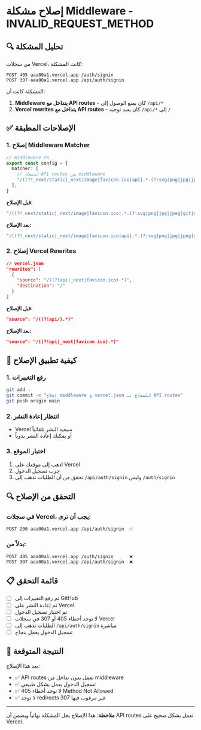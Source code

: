 # إصلاح مشكلة Middleware - INVALID_REQUEST_METHOD

## 🔍 تحليل المشكلة

من سجلات Vercel، كانت المشكلة:
```
POST 405 aaa00a1.vercel.app /auth/signin
POST 307 aaa00a1.vercel.app /api/auth/signin
```

المشكلة كانت أن:
1. **Middleware يتداخل مع API routes** - كان يمنع الوصول إلى `/api/*`
2. **Vercel rewrites يتداخل مع API routes** - كان يعيد توجيه `/api/*` إلى `/`

## ✅ الإصلاحات المطبقة

### 1. إصلاح Middleware Matcher
```typescript
// middleware.ts
export const config = {
  matcher: [
    // استبعاد API routes من middleware
    "/((?!_next/static|_next/image|favicon.ico|api|.*.(?:svg|png|jpg|jpeg|gif|webp)$).*)",
  ],
}
```

**قبل الإصلاح:**
```typescript
"/((?!_next/static|_next/image|favicon.ico|.*.(?:svg|png|jpg|jpeg|gif|webp)$).*)"
```

**بعد الإصلاح:**
```typescript
"/((?!_next/static|_next/image|favicon.ico|api|.*.(?:svg|png|jpg|jpeg|gif|webp)$).*)"
```

### 2. إصلاح Vercel Rewrites
```json
// vercel.json
"rewrites": [
  {
    "source": "/((?!api|_next|favicon.ico).*)",
    "destination": "/"
  }
]
```

**قبل الإصلاح:**
```json
"source": "/((?!api/).*)"
```

**بعد الإصلاح:**
```json
"source": "/((?!api|_next|favicon.ico).*)"
```

## 🚀 كيفية تطبيق الإصلاح

### 1. رفع التغييرات
```bash
git add .
git commit -m "إصلاح middleware و vercel.json للسماح بـ API routes"
git push origin main
```

### 2. انتظار إعادة النشر
- Vercel سيعيد النشر تلقائياً
- أو يمكنك إعادة النشر يدوياً

### 3. اختبار الموقع
1. اذهب إلى موقعك على Vercel
2. جرب تسجيل الدخول
3. تحقق من أن الطلبات تذهب إلى `/api/auth/signin` وليس `/auth/signin`

## 🔍 التحقق من الإصلاح

### في سجلات Vercel، يجب أن ترى:
```
POST 200 aaa00a1.vercel.app /api/auth/signin  ✅
```

### بدلاً من:
```
POST 405 aaa00a1.vercel.app /auth/signin      ❌
POST 307 aaa00a1.vercel.app /api/auth/signin  ❌
```

## 📋 قائمة التحقق

- [ ] تم رفع التغييرات إلى GitHub
- [ ] تم إعادة النشر على Vercel
- [ ] تم اختبار تسجيل الدخول
- [ ] لا توجد أخطاء 405 أو 307 في سجلات Vercel
- [ ] الطلبات تذهب إلى `/api/auth/signin` مباشرة
- [ ] تسجيل الدخول يعمل بنجاح

## 🎯 النتيجة المتوقعة

بعد هذا الإصلاح:
- ✅ API routes تعمل بدون تداخل من middleware
- ✅ تسجيل الدخول يعمل بشكل طبيعي
- ✅ لا توجد أخطاء 405 Method Not Allowed
- ✅ لا توجد redirects 307 غير مرغوب فيها

---

**ملاحظة**: هذا الإصلاح يحل المشكلة نهائياً ويضمن أن API routes تعمل بشكل صحيح على Vercel.

